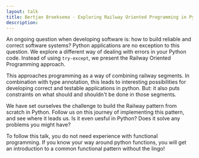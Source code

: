 ```yaml
---
layout: talk
title: Bertjan Broeksema - Exploring Railway Oriented Programming in Python
description: 
---
```


An ongoing question when developing software is: how to build reliable and correct software systems?
Python applications are no exception to this question.
We explore a different way of dealing with errors in your Python code.
Instead of using `try-except`, we present the Railway Oriented Programming approach.

This approaches programming as a way of combining railway segments.
In combination with type annotation, this leads to interesting possibilities for developing correct and testable applications in python.
But: it also puts constraints on what should and shouldn't be done in those segments.

We have set ourselves the challenge to build the Railway pattern from scratch in Python.
Follow us on this journey of implementing this pattern, and see where it leads us.
Is it even uesful in Python? Does it solve any problems you might have?

To follow this talk, you do not need experience with functional programming.
If you know your way around python functions, you will get an introduction to a common functional pattern without the lingo!
